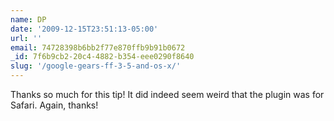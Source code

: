 ```yaml
---
name: DP
date: '2009-12-15T23:51:13-05:00'
url: ''
email: 74728398b6bb2f77e870ffb9b91b0672
_id: 7f6b9cb2-20c4-4882-b354-eee0290f8640
slug: '/google-gears-ff-3-5-and-os-x/'
---
```


Thanks so much for this tip! It did indeed seem weird that the plugin was for
Safari. Again, thanks!
